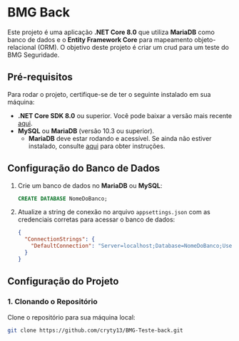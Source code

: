 # BMG Back

Este projeto é uma aplicação **.NET Core 8.0** que utiliza **MariaDB** como banco de dados e o **Entity Framework Core** para mapeamento objeto-relacional (ORM). O objetivo deste projeto é criar um crud para um teste do BMG Seguridade.

## Pré-requisitos

Para rodar o projeto, certifique-se de ter o seguinte instalado em sua máquina:

- **.NET Core SDK 8.0** ou superior. Você pode baixar a versão mais recente [aqui](https://dotnet.microsoft.com/download).
- **MySQL** ou **MariaDB** (versão 10.3 ou superior).
  - **MariaDB** deve estar rodando e acessível. Se ainda não estiver instalado, consulte [aqui](https://mariadb.org/download/) para obter instruções.

## Configuração do Banco de Dados

1. Crie um banco de dados no **MariaDB** ou **MySQL**:

    ```sql
    CREATE DATABASE NomeDoBanco;
    ```

2. Atualize a string de conexão no arquivo `appsettings.json` com as credenciais corretas para acessar o banco de dados:

    ```json
    {
      "ConnectionStrings": {
        "DefaultConnection": "Server=localhost;Database=NomeDoBanco;User=seu_usuario;Password=sua_senha;"
      }
    }
    ```

## Configuração do Projeto

### 1. Clonando o Repositório

Clone o repositório para sua máquina local:

```bash
git clone https://github.com/cryty13/BMG-Teste-back.git
